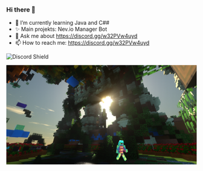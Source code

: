 ### Hi there 👋


- 🌱 I’m currently learning Java and C##
- ✨ Main projekts: Nev.io Manager Bot
- 💬 Ask me about https://discord.gg/w32PVw4uyd
- 📫 How to reach me: https://discord.gg/w32PVw4uyd


<img src="https://discord.com/widget?id=833469624347262997&theme=dark" alt="Discord Shield"/>

<div align="center">
  
  

[![ Logo ](Screenshot_103.png)](https://discord.gg/w32PVw4uyd)


</div>



